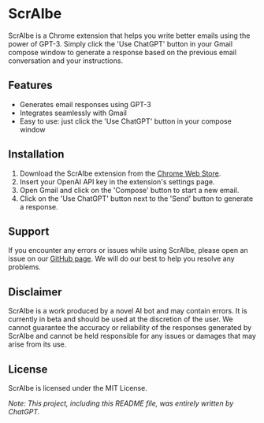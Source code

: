 # ScrAIbe

ScrAIbe is a Chrome extension that helps you write better emails using the power of GPT-3. Simply click the 'Use ChatGPT' button in your Gmail compose window to generate a response based on the previous email conversation and your instructions.

## Features

- Generates email responses using GPT-3
- Integrates seamlessly with Gmail
- Easy to use: just click the 'Use ChatGPT' button in your compose window

## Installation

1. Download the ScrAIbe extension from the [Chrome Web Store](https://chrome.google.com/webstore/detail/nbdpcanokjfhkogegcnpfkbfggbfnhfa).
2. Insert your OpenAI API key in the extension's settings page.
3. Open Gmail and click on the 'Compose' button to start a new email.
4. Click on the 'Use ChatGPT' button next to the 'Send' button to generate a response.

## Support

If you encounter any errors or issues while using ScrAIbe, please open an issue on our [GitHub page](https://github.com/Popeyef5/ScrAIbe/issues). We will do our best to help you resolve any problems.

## Disclaimer

ScrAIbe is a work produced by a novel AI bot and may contain errors. It is currently in beta and should be used at the discretion of the user. We cannot guarantee the accuracy or reliability of the responses generated by ScrAIbe and cannot be held responsible for any issues or damages that may arise from its use.

## License

ScrAIbe is licensed under the MIT License.

*Note: This project, including this README file, was entirely written by ChatGPT.*
